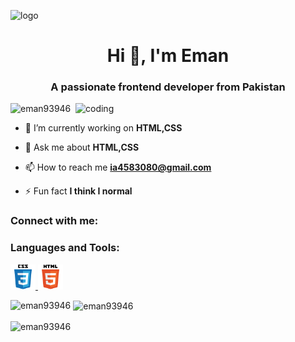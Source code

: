 ![logo](https://github.com/user-attachments/assets/16763b99-4b02-42e1-b503-f32d6e08f8db)

<h1 align="center">Hi 👋, I'm Eman</h1>
<h3 align="center">A passionate frontend developer from Pakistan</h3>


<img align="right" alt="coding" width="400" src="https://user-images.githubusercontent.com/81975567/213871187-5f4af020-4be1-4f17-baa2-0a0b3e2909c2.gif">






<p align="left"> <img src="https://komarev.com/ghpvc/?username=eman93946&label=Profile%20views&color=0e75b6&style=flat" alt="eman93946" /> </p>

- 🔭 I’m currently working on **HTML,CSS**

- 💬 Ask me about **HTML,CSS**

- 📫 How to reach me **ia4583080@gmail.com**

- ⚡ Fun fact **I think I normal**

<h3 align="left">Connect with me:</h3>
<p align="left">
</p>

<h3 align="left">Languages and Tools:</h3>
<p align="left"> <a href="https://www.w3schools.com/css/" target="_blank" rel="noreferrer"> <img src="https://raw.githubusercontent.com/devicons/devicon/master/icons/css3/css3-original-wordmark.svg" alt="css3" width="40" height="40"/> </a> <a href="https://www.w3.org/html/" target="_blank" rel="noreferrer"> <img src="https://raw.githubusercontent.com/devicons/devicon/master/icons/html5/html5-original-wordmark.svg" alt="html5" width="40" height="40"/> </a> </p>

<p><img align="left" src="https://github-readme-stats.vercel.app/api/top-langs?username=eman93946&show_icons=true&locale=en&layout=compact" alt="eman93946" /></p>

<p>&nbsp;<img align="center" src="https://github-readme-stats.vercel.app/api?username=eman93946&show_icons=true&locale=en" alt="eman93946" /></p>

<p><img align="center" src="https://github-readme-streak-stats.herokuapp.com/?user=eman93946&" alt="eman93946" /></p>
